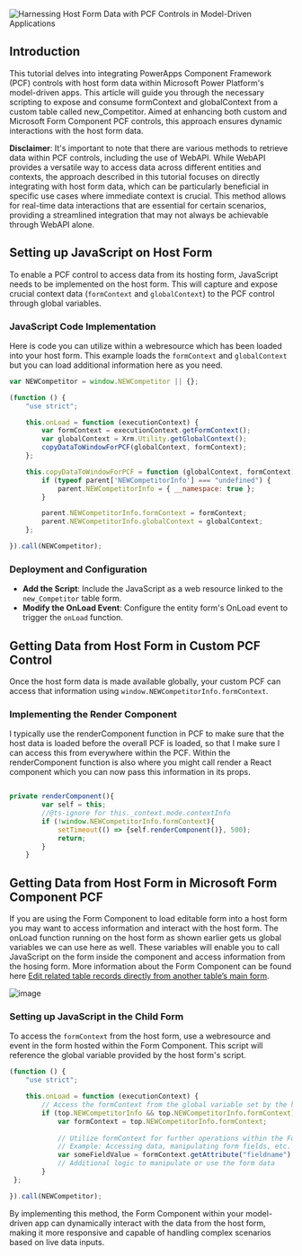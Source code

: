 ![Harnessing Host Form Data with PCF Controls in Model-Driven Applications](https://github.com/rwilson504/Blogger/assets/7444929/0308e67d-07e7-401a-b717-f8965d10bf2e)

## Introduction

This tutorial delves into integrating PowerApps Component Framework (PCF) controls with host form data within Microsoft Power Platform's model-driven apps. This article will guide you through the necessary scripting to expose and consume formContext and globalContext from a custom table called new_Competitor. Aimed at enhancing both custom and Microsoft Form Component PCF controls, this approach ensures dynamic interactions with the host form data.

**Disclaimer**: It's important to note that there are various methods to retrieve data within PCF controls, including the use of WebAPI. While WebAPI provides a versatile way to access data across different entities and contexts, the approach described in this tutorial focuses on directly integrating with host form data, which can be particularly beneficial in specific use cases where immediate context is crucial. This method allows for real-time data interactions that are essential for certain scenarios, providing a streamlined integration that may not always be achievable through WebAPI alone.

## Setting up JavaScript on Host Form

To enable a PCF control to access data from its hosting form, JavaScript needs to be implemented on the host form. This will capture and expose crucial context data (`formContext` and `globalContext`) to the PCF control through global variables.

### JavaScript Code Implementation

Here is code you can utilize within a webresource which has been loaded into your host form.  This example loads the `formContext` and `globalContext` but you can load additional information here as you need.

```javascript
var NEWCompetitor = window.NEWCompetitor || {};

(function () {
    "use strict";

    this.onLoad = function (executionContext) {
        var formContext = executionContext.getFormContext();
        var globalContext = Xrm.Utility.getGlobalContext();
        copyDataToWindowForPCF(globalContext, formContext);
    };

    this.copyDataToWindowForPCF = function (globalContext, formContext) {
        if (typeof parent['NEWCompetitorInfo'] === "undefined") {
            parent.NEWCompetitorInfo = { __namespace: true };
        }

        parent.NEWCompetitorInfo.formContext = formContext;
        parent.NEWCompetitorInfo.globalContext = globalContext;
    };

}).call(NEWCompetitor);
```

### Deployment and Configuration

- **Add the Script**: Include the JavaScript as a web resource linked to the `new_Competitor` table form.
- **Modify the OnLoad Event**: Configure the entity form's OnLoad event to trigger the `onLoad` function.

## Getting Data from Host Form in Custom PCF Control

Once the host form data is made available globally, your custom PCF can access that information using `window.NEWCompetitorInfo.formContext`.

### Implementing the Render Component

I typically use the renderComponent function in PCF to make sure that the host data is loaded before the overall PCF is loaded, so that I make sure I can access this from everywhere within the PCF.  Within the renderComponent function is also where you might call render a React component which you can now pass this information in its props.

```javascript

private renderComponent(){
		var self = this;
		//@ts-ignore for this._context.mode.contextInfo
		if (!window.NEWCompetitorInfo.formContext){			
			setTimeout(() => {self.renderComponent()}, 500);
			return;
		}		
	}
```

## Getting Data from Host Form in Microsoft Form Component PCF

If you are using the Form Component to load editable form into a host form you may want to access information and interact with the host form.  The onLoad function running on the host form as shown earlier gets us global variables we can use here as well.  These variables will enable you to call JavaScript on the form inside the component and access information from the hosing form.  More information about the Form Component can be found here [Edit related table records directly from another table’s main form](https://learn.microsoft.com/en-us/power-apps/maker/model-driven-apps/form-component-control).

![image](https://github.com/rwilson504/Blogger/assets/7444929/7598bf4c-f269-4ba9-9876-313814049551)

### Setting up JavaScript in the Child Form

To access the `formContext` from the host form, use a webresource and event in the form hosted within the Form Component. This script will reference the global variable provided by the host form's script.

```javascript
(function () {
    "use strict";

    this.onLoad = function (executionContext) {
		// Access the formContext from the global variable set by the host form
		if (top.NEWCompetitorInfo && top.NEWCompetitorInfo.formContext) {
		    var formContext = top.NEWCompetitorInfo.formContext;
		    
		    // Utilize formContext for further operations within the Form Component
		    // Example: Accessing data, manipulating form fields, etc.
		    var someFieldValue = formContext.getAttribute("fieldname").getValue();
		    // Additional logic to manipulate or use the form data
		}
 };

}).call(NEWCompetitor);
```

By implementing this method, the Form Component within your model-driven app can dynamically interact with the data from the host form, making it more responsive and capable of handling complex scenarios based on live data inputs.
<!--stackedit_data:
eyJwcm9wZXJ0aWVzIjoidGl0bGU6IEhhcm5lc3NpbmcgSG9zdC
BGb3JtIERhdGEgd2l0aCBQQ0YgQ29udHJvbHMgaW4gTW9kZWwt
RHJpdmVuIEFwcGxpY2F0aW9uc1xuYXV0aG9yOiBSaWNrIFdpbH
NvblxudGFnczogJ3Bvd2VyYXBwcyxtb2RlbGFwcHMscGNmLGR5
bmFtaWNzLGphdmFzY3JpcHQnXG4iLCJoaXN0b3J5IjpbLTY4MD
Q5OTk1NCwtODI0MTUxODUxXX0=
-->